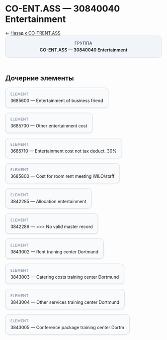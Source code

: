 # CO-ENT.ASS — 30840040 Entertainment
<p class="cc-breadcrumb">← <a href='../../level_02/CO-TRENT.ASS/'>Назад к CO-TRENT.ASS</a></p>
<style>
.cc-container { display: flex; flex-direction: column; gap: 1.5rem; }
.cc-breadcrumb { margin: 0; }
.cc-parent { padding: 1rem 1.25rem; border-radius: 12px; background: #f1f5f9; border: 1px solid #d8dee9; text-align: center; font-weight: 600; }
.cc-parent .cc-tag { font-size: 0.8rem; text-transform: uppercase; color: #475569; letter-spacing: 0.06em; }
.cc-children { display: flex; flex-wrap: wrap; gap: 1rem; }
.cc-tile { display: block; min-width: 180px; padding: 0.85rem 1rem; border-radius: 12px; border: 1px solid #d1d5db; background: #ffffff; box-shadow: 0 2px 4px rgba(15, 23, 42, 0.08); transition: transform 0.1s ease, box-shadow 0.1s ease; color: inherit; text-decoration: none; }
.cc-tile:hover { transform: translateY(-2px); box-shadow: 0 6px 12px rgba(15, 23, 42, 0.15); }
.cc-tile-leaf { background: #f8fafc; }
.cc-tag { font-size: 0.7rem; color: #64748b; text-transform: uppercase; letter-spacing: 0.08em; margin-bottom: 0.3rem; }
</style>
<div class='cc-container'>
  <div class='cc-parent'>
    <div class='cc-tag'>Группа</div>
    <div>CO-ENT.ASS — 30840040 Entertainment</div>
  </div>
  <div>
    <h2>Дочерние элементы</h2>
<div class='cc-children'><div class='cc-tile cc-tile-leaf'><div class='cc-tag'>ELEMENT</div><div>3685600 — Entertainment of business friend</div></div><div class='cc-tile cc-tile-leaf'><div class='cc-tag'>ELEMENT</div><div>3685700 — Other entertainment cost</div></div><div class='cc-tile cc-tile-leaf'><div class='cc-tag'>ELEMENT</div><div>3685710 — Entertainment cost not tax deduct. 30%</div></div><div class='cc-tile cc-tile-leaf'><div class='cc-tag'>ELEMENT</div><div>3685800 — Cost for room rent meeting WILO/staff</div></div><div class='cc-tile cc-tile-leaf'><div class='cc-tag'>ELEMENT</div><div>3842285 — Allocation entertainment</div></div><div class='cc-tile cc-tile-leaf'><div class='cc-tag'>ELEMENT</div><div>3842286 — &gt;&gt;&gt; No valid master record</div></div><div class='cc-tile cc-tile-leaf'><div class='cc-tag'>ELEMENT</div><div>3843002 — Rent training center Dortmund</div></div><div class='cc-tile cc-tile-leaf'><div class='cc-tag'>ELEMENT</div><div>3843003 — Catering costs training center Dortmund</div></div><div class='cc-tile cc-tile-leaf'><div class='cc-tag'>ELEMENT</div><div>3843004 — Other services training center Dortmund</div></div><div class='cc-tile cc-tile-leaf'><div class='cc-tag'>ELEMENT</div><div>3843005 — Conference package training center Dortm</div></div></div>
  </div>
</div>
